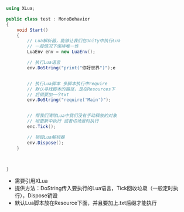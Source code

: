 ```C#
using XLua;

public class test : MonoBehavior
{
	void Start()
	{
		// Lua解析器，能够让我们在Unity中执行Lua
		// 一般情况下保持唯一性
		LuaEnv env = new LuaEnv();

		// 执行Lua语言
		env.DoString("print("你好世界")");e


		// 执行Lua脚本 多脚本执行中require
		// 默认寻找脚本的路径，是在Resources下
		// 后缀要加一个txt
		env.DoString("require('Main')");


		// 帮我们清除Lua中我们没有手动释放的对象
		// 帧更新中执行 或者切场景时执行
		enc.Tick();

		// 销毁Lua解析器
		env.Dispose();
	}



}

```
- 需要引用XLua
- 提供方法：DoString传入要执行的Lua语言，Tick回收垃圾（一般定时执行），Dispose销毁
- 默认Lua脚本放在Resource下面，并且要加上.txt后缀才能执行
